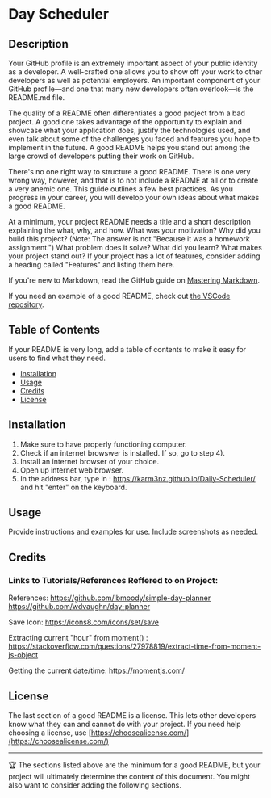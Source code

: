 # Day Scheduler

## Description 

Your GitHub profile is an extremely important aspect of your public identity as a developer. A well-crafted one allows you to show off your work to other developers as well as potential employers. An important component of your GitHub profile—and one that many new developers often overlook—is the README.md file.

The quality of a README often differentiates a good project from a bad project. A good one takes advantage of the opportunity to explain and showcase what your application does, justify the technologies used, and even talk about some of the challenges you faced and features you hope to implement in the future. A good README helps you stand out among the large crowd of developers putting their work on GitHub.

There's no one right way to structure a good README. There is one very wrong way, however, and that is to not include a README at all or to create a very anemic one. This guide outlines a few best practices. As you progress in your career, you will develop your own ideas about what makes a good README.

At a minimum, your project README needs a title and a short description explaining the what, why, and how. What was your motivation? Why did you build this project? (Note: The answer is not "Because it was a homework assignment.") What problem does it solve? What did you learn? What makes your project stand out? If your project has a lot of features, consider adding a heading called "Features" and listing them here.

If you're new to Markdown, read the GitHub guide on [Mastering Markdown](https://guides.github.com/features/mastering-markdown/).

If you need an example of a good README, check out [the VSCode repository](https://github.com/microsoft/vscode).


## Table of Contents

If your README is very long, add a table of contents to make it easy for users to find what they need.

* [Installation](#installation)
* [Usage](#usage)
* [Credits](#credits)
* [License](#license)


## Installation

1) Make sure to have properly functioning computer.
2) Check if an internet browswer is installed. If so, go to step 4).
3) Install an internet browser of your choice. 
4) Open up internet web browser.
5) In the address bar, type in :  https://karm3nz.github.io/Daily-Scheduler/ and hit "enter" on the keyboard.

## Usage 

Provide instructions and examples for use. Include screenshots as needed. 


## Credits

### Links to Tutorials/References Reffered to on Project:

References:
https://github.com/lbmoody/simple-day-planner
https://github.com/wdvaughn/day-planner

Save Icon:
https://icons8.com/icons/set/save

Extracting current "hour" from moment() :
https://stackoverflow.com/questions/27978819/extract-time-from-moment-js-object

Getting the current date/time:
https://momentjs.com/


## License

The last section of a good README is a license. This lets other developers know what they can and cannot do with your project. If you need help choosing a license, use [https://choosealicense.com/](https://choosealicense.com/)


---

🏆 The sections listed above are the minimum for a good README, but your project will ultimately determine the content of this document. You might also want to consider adding the following sections.

